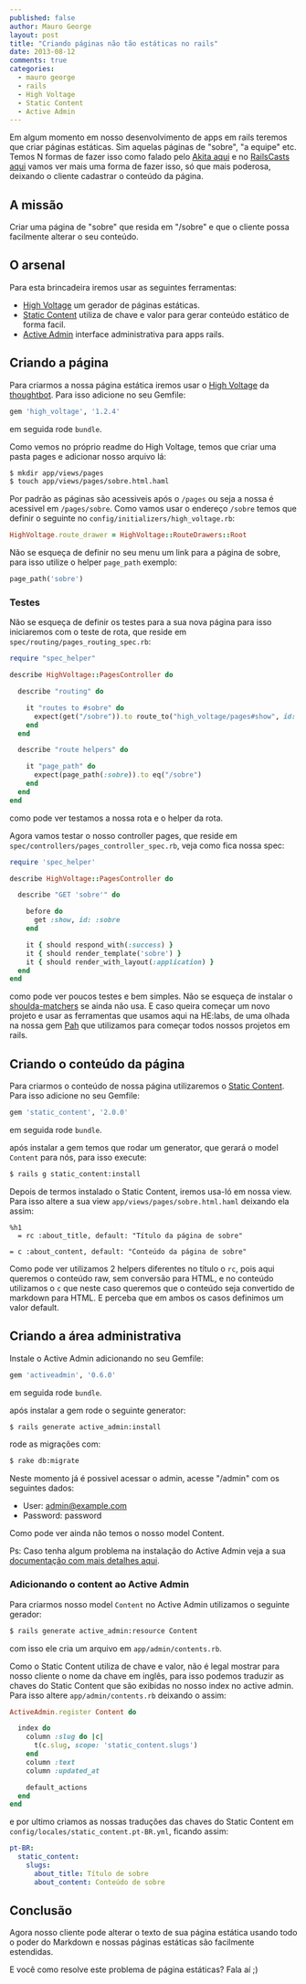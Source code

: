 ```yaml
---
published: false
author: Mauro George
layout: post
title: "Criando páginas não tão estáticas no rails"
date: 2013-08-12
comments: true
categories:
  - mauro george
  - rails
  - High Voltage
  - Static Content
  - Active Admin
---
```


Em algum momento em nosso desenvolvimento de apps em rails teremos que criar páginas estáticas. Sim aquelas páginas de "sobre", "a equipe" etc. Temos N formas de fazer isso como falado pelo [Akita aqui](www.akitaonrails.com/2011/11/11/paginas-estaticas-no-rails) e no [RailsCasts aqui](http://railscasts.com/episodes/117-semi-static-pages) vamos ver mais uma forma de fazer isso, só que mais poderosa, deixando o cliente cadastrar o conteúdo da página.

<!--more-->

## A missão

Criar uma página de "sobre" que resida em "/sobre" e que o cliente possa facilmente alterar o seu conteúdo.

## O arsenal

Para esta brincadeira iremos usar as seguintes ferramentas:

- [High Voltage](https://github.com/thoughtbot/high_voltage) um gerador de páginas estáticas.
- [Static Content](https://github.com/Helabs/static_content) utiliza de chave e valor para gerar conteúdo estático de forma facil.
- [Active Admin](https://github.com/gregbell/active_admin) interface administrativa para apps rails.

## Criando a página

Para criarmos a nossa página estática iremos usar o [High Voltage](https://github.com/thoughtbot/high_voltage) da [thoughtbot](http://www.thoughtbot.com/). Para isso adicione no seu Gemfile:

```ruby
gem 'high_voltage', '1.2.4'
```

em seguida rode `bundle`.

Como vemos no próprio readme do High Voltage, temos que criar uma pasta pages e adicionar nosso arquivo lá:

```bash
$ mkdir app/views/pages
$ touch app/views/pages/sobre.html.haml
```

Por padrão as páginas são acessiveis após o `/pages` ou seja a nossa é acessivel em `/pages/sobre`. Como vamos usar o endereço `/sobre` temos que definir o seguinte no `config/initializers/high_voltage.rb`:

```ruby
HighVoltage.route_drawer = HighVoltage::RouteDrawers::Root
```

Não se esqueça de definir no seu menu um link para a página de sobre, para isso utilize o helper `page_path` exemplo:

```ruby
page_path('sobre')
```

### Testes

Não se esqueça de definir os testes para a sua nova página para isso iniciaremos com o teste de rota, que reside em `spec/routing/pages_routing_spec.rb`:

```ruby
require "spec_helper"

describe HighVoltage::PagesController do

  describe "routing" do

    it "routes to #sobre" do
      expect(get("/sobre")).to route_to("high_voltage/pages#show", id: "sobre")
    end
  end

  describe "route helpers" do

    it "page_path" do
      expect(page_path(:sobre)).to eq("/sobre")
    end
  end
end
```

como pode ver testamos a nossa rota e o helper da rota.

Agora vamos testar o nosso controller pages, que reside em `spec/controllers/pages_controller_spec.rb`, veja como fica nossa spec:

```ruby
require 'spec_helper'

describe HighVoltage::PagesController do

  describe "GET 'sobre'" do

    before do
      get :show, id: :sobre
    end

    it { should respond_with(:success) }
    it { should render_template('sobre') }
    it { should render_with_layout(:application) }
  end
end
```

como pode ver poucos testes e bem simples. Não se esqueça de instalar o [shoulda-matchers](https://github.com/thoughtbot/shoulda-matchers) se ainda não usa. E caso queira começar um novo projeto e usar as ferramentas que usamos aqui na HE:labs, de uma olhada na nossa gem [Pah](https://github.com/Helabs/pah) que utilizamos para começar todos nossos projetos em rails.

## Criando o conteúdo da página

Para criarmos o conteúdo de nossa página utilizaremos o [Static Content](https://github.com/Helabs/static_content). Para isso adicione no seu Gemfile:

```ruby
gem 'static_content', '2.0.0'
```

em seguida rode `bundle`.

após instalar a gem temos que rodar um generator, que gerará o model `Content` para nós, para isso execute:

```bash
$ rails g static_content:install
```

Depois de termos instalado o Static Content, iremos usa-ló em nossa view. Para isso altere a sua view `app/views/pages/sobre.html.haml` deixando ela assim:

```haml
%h1
  = rc :about_title, default: "Título da página de sobre"

= c :about_content, default: "Conteúdo da página de sobre"
```

Como pode ver utilizamos 2 helpers diferentes no título o `rc`, pois aqui queremos o conteúdo raw, sem conversão para HTML, e no conteúdo utilizamos o `c` que neste caso queremos que o conteúdo seja convertido de markdown para HTML. E perceba que em ambos os casos definimos um valor default.

## Criando a área administrativa

Instale o Active Admin adicionando no seu Gemfile:

```ruby
gem 'activeadmin', '0.6.0'
```

em seguida rode `bundle`.

após instalar a gem rode o seguinte generator:

```bash
$ rails generate active_admin:install
```

rode as migrações com:

```bash
$ rake db:migrate
```

Neste momento já é possivel acessar o admin, acesse "/admin" com os seguintes dados:

- User: admin@example.com
- Password: password

Como pode ver ainda não temos o nosso model Content.

Ps: Caso tenha algum problema na instalação do Active Admin veja a sua [documentação com mais detalhes aqui](http://activeadmin.info/documentation.html).

### Adicionando o content ao Active Admin

Para criarmos nosso model `Content` no Active Admin utilizamos o seguinte gerador:

```bash
$ rails generate active_admin:resource Content
```

com isso ele cria um arquivo em `app/admin/contents.rb`.

Como o Static Content utiliza de chave e valor, não é legal mostrar para nosso cliente o nome da chave em inglês, para isso podemos traduzir as chaves do Static Content que são exibidas no nosso index no active admin. Para isso altere `app/admin/contents.rb` deixando o assim:

```ruby
ActiveAdmin.register Content do

  index do
    column :slug do |c|
      t(c.slug, scope: 'static_content.slugs')
    end
    column :text
    column :updated_at

    default_actions
  end
end
```

e por ultimo criamos as nossas traduções das chaves do Static Content em `config/locales/static_content.pt-BR.yml`, ficando assim:

```yml
pt-BR:
  static_content:
    slugs:
      about_title: Título de sobre
      about_content: Conteúdo de sobre
```

## Conclusão

Agora nosso cliente pode alterar o texto de sua página estática usando todo o poder do Markdown e nossas páginas estáticas são facilmente estendidas.

E você como resolve este problema de página estáticas? Fala aí ;)
